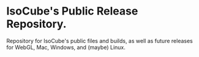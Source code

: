 # IsoCube's Public Release Repository.
Repository for IsoCube's public files and builds, as well as future releases for WebGL, Mac, Windows, and (maybe) Linux.

